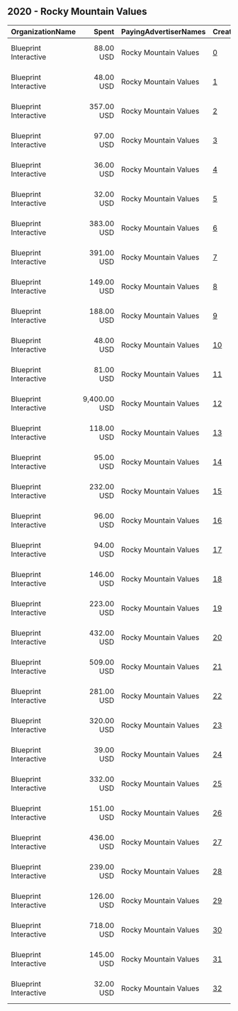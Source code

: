 ## 2020 - Rocky Mountain Values 
|OrganizationName|Spent|PayingAdvertiserNames|CreativeUrls|Impressions|Genders|AgeBrackets|CountryCodes|BillingAddresses|CandidateBallotInformation|
|:---|---:|:---|:---|---:|:---|:---|:---|:---|:---|
|Blueprint Interactive|88.00 USD|Rocky Mountain Values|[0](https://www.snap.com/political-ads/asset/aa344345b4193fdfbb64858713b2e5a8a81a12df9396786d54437d4e7e6b76db?mediaType=mp4)|49,013|FEMALE|18+|united states|"1730 Rhode Island Ave NW Suite 1014,Washington,20036,US"||
|Blueprint Interactive|48.00 USD|Rocky Mountain Values|[1](https://www.snap.com/political-ads/asset/aa344345b4193fdfbb64858713b2e5a8a81a12df9396786d54437d4e7e6b76db?mediaType=mp4)|28,896|FEMALE|18+|united states|"1730 Rhode Island Ave NW Suite 1014,Washington,20036,US"||
|Blueprint Interactive|357.00 USD|Rocky Mountain Values|[2](https://www.snap.com/political-ads/asset/aa344345b4193fdfbb64858713b2e5a8a81a12df9396786d54437d4e7e6b76db?mediaType=mp4)|159,366|FEMALE|18+|united states|"1730 Rhode Island Ave NW Suite 1014,Washington,20036,US"||
|Blueprint Interactive|97.00 USD|Rocky Mountain Values|[3](https://www.snap.com/political-ads/asset/6418bf9c0d63f43bb82394562aed54d4665e3738a906a901b22816a54393e8c7?mediaType=mp4)|41,537|FEMALE|18+|united states|"1730 Rhode Island Ave NW Suite 1014,Washington,20036,US"||
|Blueprint Interactive|36.00 USD|Rocky Mountain Values|[4](https://www.snap.com/political-ads/asset/6418bf9c0d63f43bb82394562aed54d4665e3738a906a901b22816a54393e8c7?mediaType=mp4)|21,400|FEMALE|18+|united states|"1730 Rhode Island Ave NW Suite 1014,Washington,20036,US"||
|Blueprint Interactive|32.00 USD|Rocky Mountain Values|[5](https://www.snap.com/political-ads/asset/8f6f3e38103d5e98fadede9881cccb265b34e467df1479b63e37af1e13100820?mediaType=mp4)|18,408|FEMALE|18+|united states|"1730 Rhode Island Ave NW Suite 1014,Washington,20036,US"||
|Blueprint Interactive|383.00 USD|Rocky Mountain Values|[6](https://www.snap.com/political-ads/asset/6f8e9b57cf9adb1ca59bb0b7577327ff075a082417be7bce4a1d2d9364f2f462?mediaType=mp4)|201,085|FEMALE|18+|united states|"1730 Rhode Island Ave NW Suite 1014,Washington,20036,US"||
|Blueprint Interactive|391.00 USD|Rocky Mountain Values|[7](https://www.snap.com/political-ads/asset/d5ecb93d092a01116411e3882c98191ba7c24a6da503e51844a49ae463c750fa?mediaType=mp4)|205,568|FEMALE|18+|united states|"1730 Rhode Island Ave NW Suite 1014,Washington,20036,US"||
|Blueprint Interactive|149.00 USD|Rocky Mountain Values|[8](https://www.snap.com/political-ads/asset/0a2e31aa5459f2c9d154a7a639321d2a85f636a547f35ffd80e9a9962ccb4897?mediaType=mp4)|73,321|FEMALE|18+|united states|"1730 Rhode Island Ave NW Suite 1014,Washington,20036,US"||
|Blueprint Interactive|188.00 USD|Rocky Mountain Values|[9](https://www.snap.com/political-ads/asset/c4756e0a053a0c0d45249019702cfbb4fe957dac1d3e2427f5b8df75b21969a7?mediaType=mp4)|110,023|FEMALE|18+|united states|"1730 Rhode Island Ave NW Suite 1014,Washington,20036,US"||
|Blueprint Interactive|48.00 USD|Rocky Mountain Values|[10](https://www.snap.com/political-ads/asset/9c205795ec588b732fae6b0a16a925245118b4381b79491aa24cfc94544a2cee?mediaType=mp4)|29,578|FEMALE|18+|united states|"1730 Rhode Island Ave NW Suite 1014,Washington,20036,US"||
|Blueprint Interactive|81.00 USD|Rocky Mountain Values|[11](https://www.snap.com/political-ads/asset/8f6f3e38103d5e98fadede9881cccb265b34e467df1479b63e37af1e13100820?mediaType=mp4)|46,211|FEMALE|18+|united states|"1730 Rhode Island Ave NW Suite 1014,Washington,20036,US"||
|Blueprint Interactive|9,400.00 USD|Rocky Mountain Values|[12](https://www.snap.com/political-ads/asset/bf2d483a3f7336c2d81afdc644995cc3631daa41398a019afdda3d8d4b885842?mediaType=mp4)|1,830,039||18+|united states|"1730 Rhode Island Ave NW Suite 1014,Washington,20036,US"|Rocky Mountain Values|
|Blueprint Interactive|118.00 USD|Rocky Mountain Values|[13](https://www.snap.com/political-ads/asset/8f6f3e38103d5e98fadede9881cccb265b34e467df1479b63e37af1e13100820?mediaType=mp4)|54,483|FEMALE|18+|united states|"1730 Rhode Island Ave NW Suite 1014,Washington,20036,US"||
|Blueprint Interactive|95.00 USD|Rocky Mountain Values|[14](https://www.snap.com/political-ads/asset/9c205795ec588b732fae6b0a16a925245118b4381b79491aa24cfc94544a2cee?mediaType=mp4)|55,074|FEMALE|18+|united states|"1730 Rhode Island Ave NW Suite 1014,Washington,20036,US"||
|Blueprint Interactive|232.00 USD|Rocky Mountain Values|[15](https://www.snap.com/political-ads/asset/9c205795ec588b732fae6b0a16a925245118b4381b79491aa24cfc94544a2cee?mediaType=mp4)|100,518|FEMALE|18+|united states|"1730 Rhode Island Ave NW Suite 1014,Washington,20036,US"||
|Blueprint Interactive|96.00 USD|Rocky Mountain Values|[16](https://www.snap.com/political-ads/asset/ca92e24f5721b16702ab599117aaa0151868557985a2aeaa3bc9f1cdf1537637?mediaType=mp4)|51,321|FEMALE|18+|united states|"1730 Rhode Island Ave NW Suite 1014,Washington,20036,US"||
|Blueprint Interactive|94.00 USD|Rocky Mountain Values|[17](https://www.snap.com/political-ads/asset/f5496fa073e97aece1876cd52a6f3cada89de8f9c56c5072e366a697bf4401bb?mediaType=mp4)|58,468|FEMALE|18+|united states|"1730 Rhode Island Ave NW Suite 1014,Washington,20036,US"||
|Blueprint Interactive|146.00 USD|Rocky Mountain Values|[18](https://www.snap.com/political-ads/asset/aa344345b4193fdfbb64858713b2e5a8a81a12df9396786d54437d4e7e6b76db?mediaType=mp4)|69,601|FEMALE|18+|united states|"1730 Rhode Island Ave NW Suite 1014,Washington,20036,US"||
|Blueprint Interactive|223.00 USD|Rocky Mountain Values|[19](https://www.snap.com/political-ads/asset/d5ecb93d092a01116411e3882c98191ba7c24a6da503e51844a49ae463c750fa?mediaType=mp4)|131,249|FEMALE|18+|united states|"1730 Rhode Island Ave NW Suite 1014,Washington,20036,US"||
|Blueprint Interactive|432.00 USD|Rocky Mountain Values|[20](https://www.snap.com/political-ads/asset/55454cddedb554c9ad9cbffa53a23cd54b87ad9faef98643bbf2b980e3ba7c05?mediaType=mp4)|194,735|FEMALE|18+|united states|"1730 Rhode Island Ave NW Suite 1014,Washington,20036,US"||
|Blueprint Interactive|509.00 USD|Rocky Mountain Values|[21](https://www.snap.com/political-ads/asset/ca92e24f5721b16702ab599117aaa0151868557985a2aeaa3bc9f1cdf1537637?mediaType=mp4)|223,904|FEMALE|18+|united states|"1730 Rhode Island Ave NW Suite 1014,Washington,20036,US"||
|Blueprint Interactive|281.00 USD|Rocky Mountain Values|[22](https://www.snap.com/political-ads/asset/9c205795ec588b732fae6b0a16a925245118b4381b79491aa24cfc94544a2cee?mediaType=mp4)|134,513|FEMALE|18+|united states|"1730 Rhode Island Ave NW Suite 1014,Washington,20036,US"||
|Blueprint Interactive|320.00 USD|Rocky Mountain Values|[23](https://www.snap.com/political-ads/asset/8f6f3e38103d5e98fadede9881cccb265b34e467df1479b63e37af1e13100820?mediaType=mp4)|150,552|FEMALE|18+|united states|"1730 Rhode Island Ave NW Suite 1014,Washington,20036,US"||
|Blueprint Interactive|39.00 USD|Rocky Mountain Values|[24](https://www.snap.com/political-ads/asset/c104d8bf178d230e3c90b8ccc0cb62b39a33c1622c34e9433518c6feb7fbf87b?mediaType=mp4)|22,278|FEMALE|18+|united states|"1730 Rhode Island Ave NW Suite 1014,Washington,20036,US"||
|Blueprint Interactive|332.00 USD|Rocky Mountain Values|[25](https://www.snap.com/political-ads/asset/c4756e0a053a0c0d45249019702cfbb4fe957dac1d3e2427f5b8df75b21969a7?mediaType=mp4)|163,150|FEMALE|18+|united states|"1730 Rhode Island Ave NW Suite 1014,Washington,20036,US"||
|Blueprint Interactive|151.00 USD|Rocky Mountain Values|[26](https://www.snap.com/political-ads/asset/55454cddedb554c9ad9cbffa53a23cd54b87ad9faef98643bbf2b980e3ba7c05?mediaType=mp4)|86,880|FEMALE|18+|united states|"1730 Rhode Island Ave NW Suite 1014,Washington,20036,US"||
|Blueprint Interactive|436.00 USD|Rocky Mountain Values|[27](https://www.snap.com/political-ads/asset/f5496fa073e97aece1876cd52a6f3cada89de8f9c56c5072e366a697bf4401bb?mediaType=mp4)|224,371|FEMALE|18+|united states|"1730 Rhode Island Ave NW Suite 1014,Washington,20036,US"||
|Blueprint Interactive|239.00 USD|Rocky Mountain Values|[28](https://www.snap.com/political-ads/asset/661259dc7e5fba729e4d99027460dfdb5b881b4d06fb6e9bf697005851836e10?mediaType=mp4)|133,026|FEMALE|18+|united states|"1730 Rhode Island Ave NW Suite 1014,Washington,20036,US"||
|Blueprint Interactive|126.00 USD|Rocky Mountain Values|[29](https://www.snap.com/political-ads/asset/c104d8bf178d230e3c90b8ccc0cb62b39a33c1622c34e9433518c6feb7fbf87b?mediaType=mp4)|59,622|FEMALE|18+|united states|"1730 Rhode Island Ave NW Suite 1014,Washington,20036,US"||
|Blueprint Interactive|718.00 USD|Rocky Mountain Values|[30](https://www.snap.com/political-ads/asset/661259dc7e5fba729e4d99027460dfdb5b881b4d06fb6e9bf697005851836e10?mediaType=mp4)|306,512|FEMALE|18+|united states|"1730 Rhode Island Ave NW Suite 1014,Washington,20036,US"||
|Blueprint Interactive|145.00 USD|Rocky Mountain Values|[31](https://www.snap.com/political-ads/asset/6f8e9b57cf9adb1ca59bb0b7577327ff075a082417be7bce4a1d2d9364f2f462?mediaType=mp4)|90,566|FEMALE|18+|united states|"1730 Rhode Island Ave NW Suite 1014,Washington,20036,US"||
|Blueprint Interactive|32.00 USD|Rocky Mountain Values|[32](https://www.snap.com/political-ads/asset/0a2e31aa5459f2c9d154a7a639321d2a85f636a547f35ffd80e9a9962ccb4897?mediaType=mp4)|19,589|FEMALE|18+|united states|"1730 Rhode Island Ave NW Suite 1014,Washington,20036,US"||
